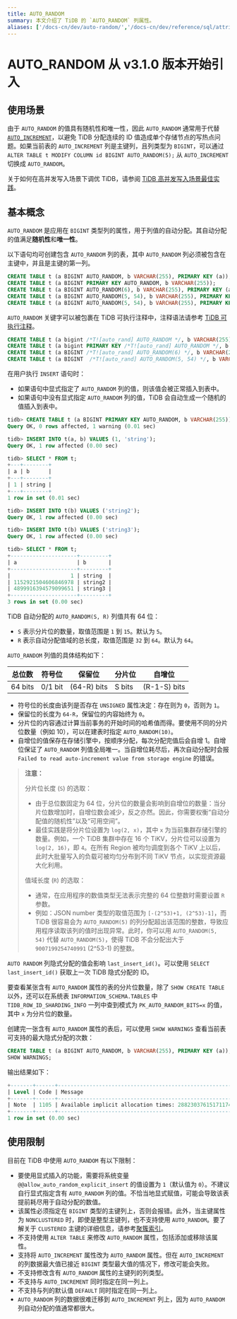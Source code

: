 ```yaml
---
title: AUTO_RANDOM
summary: 本文介绍了 TiDB 的 `AUTO_RANDOM` 列属性。
aliases: ['/docs-cn/dev/auto-random/','/docs-cn/dev/reference/sql/attributes/auto-random/']
---
```


# AUTO_RANDOM <span class="version-mark">从 v3.1.0 版本开始引入</span>

## 使用场景

由于 `AUTO_RANDOM` 的值具有随机性和唯一性，因此 `AUTO_RANDOM` 通常用于代替 [`AUTO_INCREMENT`](/auto-increment.md)，以避免 TiDB 分配连续的 ID 值造成单个存储节点的写热点问题。如果当前表的 `AUTO_INCREMENT` 列是主键列，且列类型为 `BIGINT`，可以通过 `ALTER TABLE t MODIFY COLUMN id BIGINT AUTO_RANDOM(5);` 从 `AUTO_INCREMENT` 切换成 `AUTO_RANDOM`。

关于如何在高并发写入场景下调优 TiDB，请参阅 [TiDB 高并发写入场景最佳实践](/best-practices/high-concurrency-best-practices.md)。

## 基本概念

`AUTO_RANDOM` 是应用在 `BIGINT` 类型列的属性，用于列值的自动分配。其自动分配的值满足**随机性**和**唯一性**。

以下语句均可创建包含 `AUTO_RANDOM` 列的表，其中 `AUTO_RANDOM` 列必须被包含在主键中，并且是主键的第一列。

```sql
CREATE TABLE t (a BIGINT AUTO_RANDOM, b VARCHAR(255), PRIMARY KEY (a));
CREATE TABLE t (a BIGINT PRIMARY KEY AUTO_RANDOM, b VARCHAR(255));
CREATE TABLE t (a BIGINT AUTO_RANDOM(6), b VARCHAR(255), PRIMARY KEY (a));
CREATE TABLE t (a BIGINT AUTO_RANDOM(5, 54), b VARCHAR(255), PRIMARY KEY (a));
CREATE TABLE t (a BIGINT AUTO_RANDOM(5, 54), b VARCHAR(255), PRIMARY KEY (a, b));
```

`AUTO_RANDOM` 关键字可以被包裹在 TiDB 可执行注释中，注释语法请参考 [TiDB 可执行注释](/comment-syntax.md#tidb-可执行的注释语法)。

```sql
CREATE TABLE t (a bigint /*T![auto_rand] AUTO_RANDOM */, b VARCHAR(255), PRIMARY KEY (a));
CREATE TABLE t (a bigint PRIMARY KEY /*T![auto_rand] AUTO_RANDOM */, b VARCHAR(255));
CREATE TABLE t (a BIGINT /*T![auto_rand] AUTO_RANDOM(6) */, b VARCHAR(255), PRIMARY KEY (a));
CREATE TABLE t (a BIGINT  /*T![auto_rand] AUTO_RANDOM(5, 54) */, b VARCHAR(255), PRIMARY KEY (a));
```

在用户执行 `INSERT` 语句时：

- 如果语句中显式指定了 `AUTO_RANDOM` 列的值，则该值会被正常插入到表中。
- 如果语句中没有显式指定 `AUTO_RANDOM` 列的值，TiDB 会自动生成一个随机的值插入到表中。

```sql
tidb> CREATE TABLE t (a BIGINT PRIMARY KEY AUTO_RANDOM, b VARCHAR(255));
Query OK, 0 rows affected, 1 warning (0.01 sec)

tidb> INSERT INTO t(a, b) VALUES (1, 'string');
Query OK, 1 row affected (0.00 sec)

tidb> SELECT * FROM t;
+---+--------+
| a | b      |
+---+--------+
| 1 | string |
+---+--------+
1 row in set (0.01 sec)

tidb> INSERT INTO t(b) VALUES ('string2');
Query OK, 1 row affected (0.00 sec)

tidb> INSERT INTO t(b) VALUES ('string3');
Query OK, 1 row affected (0.00 sec)

tidb> SELECT * FROM t;
+---------------------+---------+
| a                   | b       |
+---------------------+---------+
|                   1 | string  |
| 1152921504606846978 | string2 |
| 4899916394579099651 | string3 |
+---------------------+---------+
3 rows in set (0.00 sec)
```

TiDB 自动分配的 `AUTO_RANDOM(S, R)` 列值共有 64 位：

- `S` 表示分片位的数量，取值范围是 `1` 到 `15`。默认为 `5`。
- `R` 表示自动分配值域的总长度，取值范围是 `32` 到 `64`。默认为 `64`。

`AUTO_RANDOM` 列值的具体结构如下：

| 总位数   | 符号位    | 保留位       | 分片位  | 自增位        |
|---------|----------|-------------|--------|--------------|
| 64 bits | 0/1 bit  | (64-R) bits | S bits | (R-1-S) bits |

- 符号位的长度由该列是否存在 `UNSIGNED` 属性决定：存在则为 `0`，否则为 `1`。
- 保留位的长度为 `64-R`，保留位的内容始终为 `0`。
- 分片位的内容通过计算当前事务的开始时间的哈希值而得。要使用不同的分片位数量（例如 10），可以在建表时指定 `AUTO_RANDOM(10)`。
- 自增位的值保存在存储引擎中，按顺序分配，每次分配完值后会自增 1。自增位保证了 `AUTO_RANDOM` 列值全局唯一。当自增位耗尽后，再次自动分配时会报 `Failed to read auto-increment value from storage engine` 的错误。

> **注意：**
>
> 分片位长度 (`S`) 的选取：
>
> - 由于总位数固定为 64 位，分片位的数量会影响到自增位的数量：当分片位数增加时，自增位数会减少，反之亦然。因此，你需要权衡“自动分配值的随机性”以及“可用空间”。
> - 最佳实践是将分片位设置为 `log(2, x)`，其中 `x` 为当前集群存储引擎的数量。例如，一个 TiDB 集群中存在 16 个 TiKV，分片位可以设置为 `log(2, 16)`，即 `4`。在所有 Region 被均匀调度到各个 TiKV 上以后，此时大批量写入的负载可被均匀分布到不同 TiKV 节点，以实现资源最大化利用。
>
> 值域长度 (`R`) 的选取：
>
> - 通常，在应用程序的数值类型无法表示完整的 64 位整数时需要设置 `R` 参数。
> - 例如：JSON number 类型的取值范围为 `[-(2^53)+1, (2^53)-1]`，而 TiDB 很容易会为 `AUTO_RANDOM(5)` 的列分配超出该范围的整数，导致应用程序读取该列的值时出现异常。此时，你可以用 `AUTO_RANDOM(5, 54)` 代替 `AUTO_RANDOM(5)`，使得 TiDB 不会分配出大于 `9007199254740991` (2^53-1) 的整数。

`AUTO RANDOM` 列隐式分配的值会影响 `last_insert_id()`。可以使用 `SELECT last_insert_id()` 获取上一次 TiDB 隐式分配的 ID。

要查看某张含有 `AUTO_RANDOM` 属性的表的分片位数量，除了 `SHOW CREATE TABLE` 以外，还可以在系统表 `INFORMATION_SCHEMA.TABLES` 中 `TIDB_ROW_ID_SHARDING_INFO` 一列中查到模式为 `PK_AUTO_RANDOM_BITS=x` 的值，其中 `x` 为分片位的数量。

创建完一张含有 `AUTO_RANDOM` 属性的表后，可以使用 `SHOW WARNINGS` 查看当前表可支持的最大隐式分配的次数：

```sql
CREATE TABLE t (a BIGINT AUTO_RANDOM, b VARCHAR(255), PRIMARY KEY (a));
SHOW WARNINGS;
```

输出结果如下：

```sql
+-------+------+---------------------------------------------------------+
| Level | Code | Message                                                 |
+-------+------+---------------------------------------------------------+
| Note  | 1105 | Available implicit allocation times: 288230376151711743 |
+-------+------+---------------------------------------------------------+
1 row in set (0.00 sec)
```

## 使用限制

目前在 TiDB 中使用 `AUTO_RANDOM` 有以下限制：

- 要使用显式插入的功能，需要将系统变量 `@@allow_auto_random_explicit_insert` 的值设置为 `1`（默认值为 `0`）。不建议自行显式指定含有 `AUTO_RANDOM` 列的值。不恰当地显式赋值，可能会导致该表提前耗尽用于自动分配的数值。
- 该属性必须指定在 `BIGINT` 类型的主键列上，否则会报错。此外，当主键属性为 `NONCLUSTERED` 时，即使是整型主键列，也不支持使用 `AUTO_RANDOM`。要了解关于 `CLUSTERED` 主键的详细信息，请参考[聚簇索引](/clustered-indexes.md)。
- 不支持使用 `ALTER TABLE` 来修改 `AUTO_RANDOM` 属性，包括添加或移除该属性。
- 支持将 `AUTO_INCREMENT` 属性改为 `AUTO_RANDOM` 属性。但在 `AUTO_INCREMENT` 的列数据最大值已接近 `BIGINT` 类型最大值的情况下，修改可能会失败。
- 不支持修改含有 `AUTO_RANDOM` 属性的主键列的列类型。
- 不支持与 `AUTO_INCREMENT` 同时指定在同一列上。
- 不支持与列的默认值 `DEFAULT` 同时指定在同一列上。
- `AUTO_RANDOM` 列的数据很难迁移到 `AUTO_INCREMENT` 列上，因为 `AUTO_RANDOM` 列自动分配的值通常都很大。
